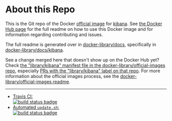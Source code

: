 # About this Repo

This is the Git repo of the Docker [official image](https://docs.docker.com/docker-hub/official_repos/) for [kibana](https://registry.hub.docker.com/_/kibana/). See [the Docker Hub page](https://registry.hub.docker.com/_/kibana/) for the full readme on how to use this Docker image and for information regarding contributing and issues.

The full readme is generated over in [docker-library/docs](https://github.com/docker-library/docs), specifically in [docker-library/docs/kibana](https://github.com/docker-library/docs/tree/master/kibana).

See a change merged here that doesn't show up on the Docker Hub yet? Check [the "library/kibana" manifest file in the docker-library/official-images repo](https://github.com/docker-library/official-images/blob/master/library/kibana), especially [PRs with the "library/kibana" label on that repo](https://github.com/docker-library/official-images/labels/library%2Fkibana). For more information about the official images process, see the [docker-library/official-images readme](https://github.com/docker-library/official-images/blob/master/README.md).

---

-	[Travis CI:  
	![build status badge](https://img.shields.io/travis/docker-library/kibana/master.svg)](https://travis-ci.org/docker-library/kibana/branches)
-	[Automated `update.sh`:  
	![build status badge](https://doi-janky.infosiftr.net/job/update.sh/job/kibana/badge/icon)](https://doi-janky.infosiftr.net/job/update.sh/job/kibana)

<!-- THIS FILE IS GENERATED BY https://github.com/docker-library/docs/blob/master/generate-repo-stub-readme.sh -->
